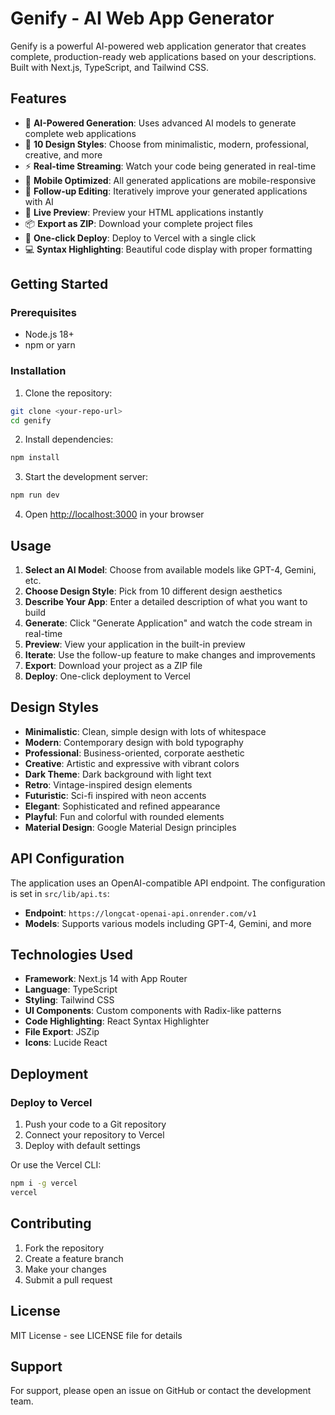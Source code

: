 # Genify - AI Web App Generator

Genify is a powerful AI-powered web application generator that creates complete, production-ready web applications based on your descriptions. Built with Next.js, TypeScript, and Tailwind CSS.

## Features

- 🤖 **AI-Powered Generation**: Uses advanced AI models to generate complete web applications
- 🎨 **10 Design Styles**: Choose from minimalistic, modern, professional, creative, and more
- ⚡ **Real-time Streaming**: Watch your code being generated in real-time
- 📱 **Mobile Optimized**: All generated applications are mobile-responsive
- 🔄 **Follow-up Editing**: Iteratively improve your generated applications with AI
- 👀 **Live Preview**: Preview your HTML applications instantly
- 📦 **Export as ZIP**: Download your complete project files
- 🚀 **One-click Deploy**: Deploy to Vercel with a single click
- 💻 **Syntax Highlighting**: Beautiful code display with proper formatting

## Getting Started

### Prerequisites

- Node.js 18+ 
- npm or yarn

### Installation

1. Clone the repository:
```bash
git clone <your-repo-url>
cd genify
```

2. Install dependencies:
```bash
npm install
```

3. Start the development server:
```bash
npm run dev
```

4. Open [http://localhost:3000](http://localhost:3000) in your browser

## Usage

1. **Select an AI Model**: Choose from available models like GPT-4, Gemini, etc.
2. **Choose Design Style**: Pick from 10 different design aesthetics
3. **Describe Your App**: Enter a detailed description of what you want to build
4. **Generate**: Click "Generate Application" and watch the code stream in real-time
5. **Preview**: View your application in the built-in preview
6. **Iterate**: Use the follow-up feature to make changes and improvements
7. **Export**: Download your project as a ZIP file
8. **Deploy**: One-click deployment to Vercel

## Design Styles

- **Minimalistic**: Clean, simple design with lots of whitespace
- **Modern**: Contemporary design with bold typography
- **Professional**: Business-oriented, corporate aesthetic
- **Creative**: Artistic and expressive with vibrant colors
- **Dark Theme**: Dark background with light text
- **Retro**: Vintage-inspired design elements
- **Futuristic**: Sci-fi inspired with neon accents
- **Elegant**: Sophisticated and refined appearance
- **Playful**: Fun and colorful with rounded elements
- **Material Design**: Google Material Design principles

## API Configuration

The application uses an OpenAI-compatible API endpoint. The configuration is set in `src/lib/api.ts`:

- **Endpoint**: `https://longcat-openai-api.onrender.com/v1`
- **Models**: Supports various models including GPT-4, Gemini, and more

## Technologies Used

- **Framework**: Next.js 14 with App Router
- **Language**: TypeScript
- **Styling**: Tailwind CSS
- **UI Components**: Custom components with Radix-like patterns
- **Code Highlighting**: React Syntax Highlighter
- **File Export**: JSZip
- **Icons**: Lucide React

## Deployment

### Deploy to Vercel

1. Push your code to a Git repository
2. Connect your repository to Vercel
3. Deploy with default settings

Or use the Vercel CLI:

```bash
npm i -g vercel
vercel
```

## Contributing

1. Fork the repository
2. Create a feature branch
3. Make your changes
4. Submit a pull request

## License

MIT License - see LICENSE file for details

## Support

For support, please open an issue on GitHub or contact the development team.